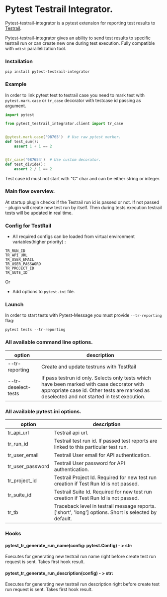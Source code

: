 # Pytest Testrail Integrator.

Pytest-testrail-integrator is a pytest extension for reporting test results to [Testrail](https://www.gurock.com/testrail).

Pytest-testrail-integrator gives an ability to send test results to specific testrail run or can create new one during 
test execution. Fully compatible with `xdist` parallelization tool.

### Installation
```shell
pip install pytest-testrail-integrator
```

### Example 

In order to link pytest test to testrail case you need to mark test with `pytest.mark.case` or `tr_case` 
decorator with testcase id passing as argument.

```python
import pytest

from pytest_testrail_integrator.client import tr_case


@pytest.mark.case('98765')  # Use raw pytest marker.
def test_sum():
    assert 1 + 1 == 2


@tr_case('987654')  # Use custom decorator.
def test_divide():
    assert 2 / 1 == 2
```
Test case id must not start with "C" char and can be either string or integer.


### Main flow overview.
At startup plugin checks if the Testrail run id is passed or not. If not passed - plugin will create new test run by 
itself. Then during tests execution testrail tests will be updated in real time.


### Config for TestRail

* All required configs can be loaded from virtual environment variables(higher priority)
: 
``` shell
TR_RUN_ID
TR_API_URL
TR_USER_EMAIL
TR_USER_PASSWORD
TR_PROJECT_ID
TR_SUTE_ID
```

Or

* Add options to `pytest.ini` file.

### Launch

In order to start tests with Pytest-Message you must provide `--tr-reporting` flag:
```shell
pytest tests --tr-reporting
```

### All available command line options.

| option              | description                                                                                                                                                                              |
|---------------------|------------------------------------------------------------------------------------------------------------------------------------------------------------------------------------------|
| --tr-reporting      | Create and update testruns with TestRail                                                                                                                                                 |
| --tr-deselect-tests | If pass testrun id only. Selects only tests which have been marked with case decorator with appropriate case id. Other tests are marked as deselected and not started in test execution. |

### All available pytest.ini options.
| option           | description                                                                                           |
|------------------|-------------------------------------------------------------------------------------------------------|
| tr_api_url       | Testrail api url.                                                                                     |
| tr_run_id        | Testrail test run id. If passed test reports are linked to this particular test run.                  |
| tr_user_email    | Testrail User email for API authentication.                                                           |
| tr_user_password | Testrail User password for API authentication.                                                        |
| tr_project_id    | Testrail Project Id. Required for new test run creation if Test Run Id is not passed.                 |
| tr_suite_id      | Testrail Suite Id. Required for new test run creation if Test Run Id is not passed.                   |
| tr_tb            | Traceback level in testrail message reports. ['short', 'long'] options. Short is selected by default. |


### Hooks
#### pytest_tr_generate_run_name(config: pytest.Config) - > str:

Executes for generating new testrail run name right before create test run request is sent. Takes first hook result.

#### pytest_tr_generate_run_description(config) - > str:

Executes for generating new testrail run description right before create test run request is sent. Takes first hook result.
